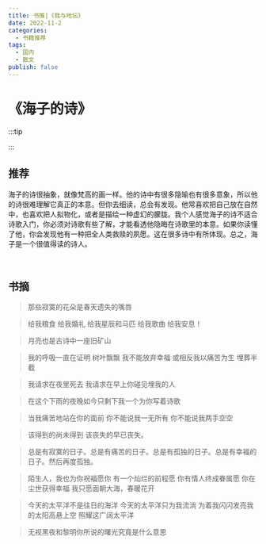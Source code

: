 ```yaml
---
title: 书推|《我与地坛》
date: 2022-11-2
categories:
  - 书籍推荐
tags:
  - 国内
  - 散文
publish: false
---
```


# 《海子的诗》

:::tip



:::

## 推荐

海子的诗很抽象，就像梵高的画一样。他的诗中有很多隐喻也有很多意象，所以他的诗很难理解它真正的本意。但你去细读，总会有发现。他常喜欢把自己放在自然中，也喜欢把人拟物化，或者是描绘一种虚幻的朦胧。我个人感觉海子的诗不适合诗歌入门，你必须对诗歌有些了解，才能看透他隐晦在诗歌里的本意。如果你读懂了他，你会发现他有一种把全人类救赎的夙愿。这在很多诗中有所体现。总之，海子是一个很值得读的诗人。

&emsp;

## 书摘

> 那些寂寞的花朵是春天遗失的嘴唇



> 给我粮食 给我婚礼 给我星辰和马匹 给我歌曲 给我安息！



> 月亮也是古诗中一座旧矿山



> 我的呼吸一直在证明 树叶飘飘 我不能放弃幸福 或相反我以痛苦为生 埋葬半截



> 我请求在夜里死去 我请求在早上你碰见埋我的人



> 在这个下雨的夜晚如今只剩下我一个为你写着诗歌



> 当我痛苦地站在你的面前 你不能说我一无所有 你不能说我两手空空



> 该得到的尚未得到 该丧失的早已丧失。



> 总是有寂寞的日子。总是有痛苦的日子。总是有孤独的日子。总是有幸福的日子。然后再度孤独。



> 陌生人，我也为你祝福愿你 有一个灿烂的前程愿 你有情人终成眷属愿 你在尘世获得幸福 我只愿面朝大海，春暖花开



> 今天的太平洋不是往日的海洋 今天的太平洋只为我流淌 为着我闪闪发亮我的太阳高悬上空 照耀这广阔太平洋



> 无视黑夜和黎明你所说的曙光究竟是什么意思
